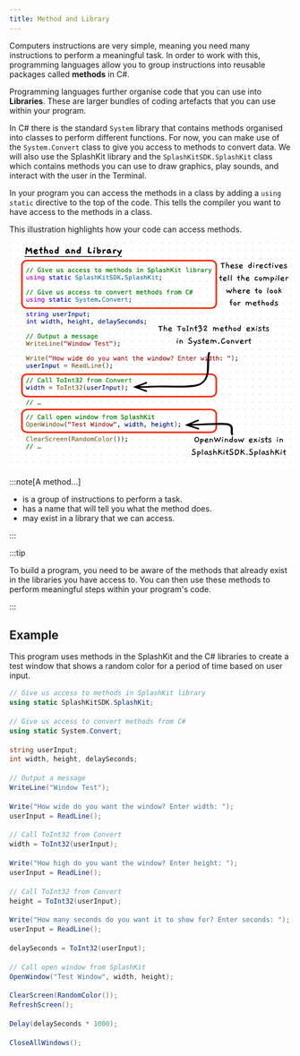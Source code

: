 ```yaml
---
title: Method and Library
---
```


Computers instructions are very simple, meaning you need many instructions to perform a meaningful task. In order to work with this, programming languages allow you to group instructions into reusable packages called **methods** in C#.

Programming languages further organise code that you can use into **Libraries**. These are larger bundles of coding artefacts that you can use within your program.

In C# there is the standard `System` library that contains methods organised into classes to perform different functions. For now, you can make use of the `System.Convert` class to give you access to methods to convert data. We will also use the SplashKit library and the `SplashKitSDK.SplashKit` class which contains methods you can use to draw graphics, play sounds, and interact with the user in the Terminal.

In your program you can access the methods in a class by adding a `using static` directive to the top of the code. This tells the compiler you want to have access to the methods in a class.

This illustration highlights how your code can access methods.

![An illustration of code that is using methods](./images/method-pano.png)

:::note[A method...]

- is a group of instructions to perform a task.
- has a name that will tell you what the method does.
- may exist in a library that we can access.

:::

:::tip

To build a program, you need to be aware of the methods that already exist in the libraries you have access to. You can then use these methods to perform meaningful steps within your program's code.

:::

## Example

This program uses methods in the SplashKit and the C# libraries to create a test window that shows a random color for a period of time based on user input.

```cs
// Give us access to methods in SplashKit library
using static SplashKitSDK.SplashKit;

// Give us access to convert methods from C#
using static System.Convert;

string userInput;
int width, height, delaySeconds;

// Output a message
WriteLine("Window Test");

Write("How wide do you want the window? Enter width: ");
userInput = ReadLine();

// Call ToInt32 from Convert
width = ToInt32(userInput);

Write("How high do you want the window? Enter height: ");
userInput = ReadLine();

// Call ToInt32 from Convert
height = ToInt32(userInput);

Write("How many seconds do you want it to show for? Enter seconds: ");
userInput = ReadLine();

delaySeconds = ToInt32(userInput);

// Call open window from SplashKit
OpenWindow("Test Window", width, height);

ClearScreen(RandomColor());
RefreshScreen();

Delay(delaySeconds * 1000);

CloseAllWindows();
```
